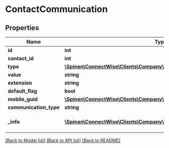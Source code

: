 # ContactCommunication

## Properties
Name | Type | Description | Notes
------------ | ------------- | ------------- | -------------
**id** | **int** |  | [optional] 
**contact_id** | **int** |  | [optional] 
**type** | [**\Spinen\ConnectWise\Clients\Company\Model\CommunicationTypeReference**](CommunicationTypeReference.md) |  | 
**value** | **string** |  | 
**extension** | **string** |  | [optional] 
**default_flag** | **bool** |  | [optional] 
**mobile_guid** | [**\Spinen\ConnectWise\Clients\Company\Model\Guid**](Guid.md) |  | [optional] 
**communication_type** | **string** |  | [optional] 
**_info** | [**\Spinen\ConnectWise\Clients\Company\Model\Metadata**](Metadata.md) | Metadata of the entity | [optional] 

[[Back to Model list]](../README.md#documentation-for-models) [[Back to API list]](../README.md#documentation-for-api-endpoints) [[Back to README]](../README.md)


